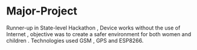 # Major-Project
Runner-up in State-level Hackathon , Device works without the use of Internet , objective was to create a safer environment for both women and children . Technologies used GSM , GPS and ESP8266.
